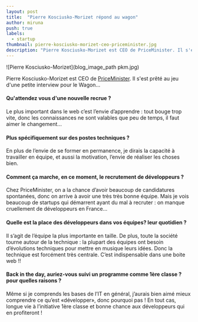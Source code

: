 ```yaml
---
layout: post
title:  "Pierre Kosciusko-Morizet répond au wagon"
author: miruna
push: true
labels:
  - startup
thumbnail: pierre-kosciusko-morizet-ceo-priceminister.jpg
description: "Pierre Kosciusko-Morizet est CEO de PriceMinister. Il s'est prêté au jeu d'une petite interview pour le Wagon..."
---
```


![Pierre Kosciusko-Morizet](blog_image_path pkm.jpg)


Pierre Kosciusko-Morizet est CEO de [PriceMinister](http://www.priceminister.com). Il s'est prêté au jeu d'une petite interview pour le Wagon...

#### Qu'attendez vous d'une nouvelle recrue ?

Le plus important dans le web c’est l’envie d’apprendre : tout bouge trop vite, donc les connaissances ne sont valables que peu de temps, il faut aimer le changement...

#### Plus spécifiquement sur des postes techniques ?

En plus de l’envie de se former en permanence, je dirais la capacité à travailler en équipe, et aussi la motivation, l’envie de réaliser les choses bien.

#### Comment ça marche, en ce moment, le recrutement de développeurs ?

Chez PriceMinister, on a la chance d’avoir beaucoup de candidatures spontanées, donc on arrive à avoir une très très bonne équipe. Mais je vois beaucoup de startups qui démarrent ayant du mal à recruter : on manque cruellement de développeurs en France...

#### Quelle est la place des développeurs dans vos équipes? leur quotidien ?

Il s’agit de l’équipe la plus importante en taille. De plus, toute la société tourne autour de la technique : la plupart des équipes ont besoin d’évolutions techniques pour mettre en musique leurs idées. Donc la technique est forcément très centrale. C’est indispensable dans une boite web !!

#### Back in the day, auriez-vous suivi un programme comme 1ère classe ? pour quelles raisons ?

Même si je comprends les bases de l’IT en général, j’aurais bien aimé mieux comprendre ce qu’est «développer», donc pourquoi pas !  En tout cas, longue vie à l’initiative 1ère classe et bonne chance aux développeurs qui en profiteront !


